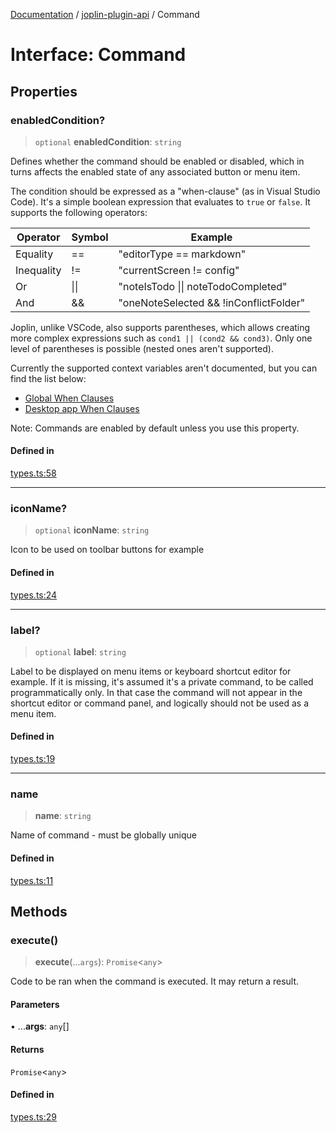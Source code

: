 [Documentation](../../packages.md) / [joplin-plugin-api](../index.md) / Command

# Interface: Command

## Properties

### enabledCondition?

> `optional` **enabledCondition**: `string`

Defines whether the command should be enabled or disabled, which in turns
affects the enabled state of any associated button or menu item.

The condition should be expressed as a "when-clause" (as in Visual Studio
Code). It's a simple boolean expression that evaluates to `true` or
`false`. It supports the following operators:

| Operator   | Symbol | Example                                |
| ---------- | ------ | -------------------------------------- |
| Equality   | ==     | "editorType == markdown"               |
| Inequality | !=     | "currentScreen != config"              |
| Or         | \|\|   | "noteIsTodo \|\| noteTodoCompleted"    |
| And        | &&     | "oneNoteSelected && !inConflictFolder" |

Joplin, unlike VSCode, also supports parentheses, which allows creating
more complex expressions such as `cond1 || (cond2 && cond3)`. Only one
level of parentheses is possible (nested ones aren't supported).

Currently the supported context variables aren't documented, but you can
find the list below:

- [Global When Clauses](https://github.com/laurent22/joplin/blob/dev/packages/lib/services/commands/stateToWhenClauseContext.ts)
- [Desktop app When Clauses](https://github.com/laurent22/joplin/blob/dev/packages/app-desktop/services/commands/stateToWhenClauseContext.ts)

Note: Commands are enabled by default unless you use this property.

#### Defined in

[types.ts:58](https://github.com/rxliuli/joplin-utils/blob/4824c3237f6c8bc282f001f71c149c89286aefdc/packages/joplin-plugin-api/src/types.ts#L58)

---

### iconName?

> `optional` **iconName**: `string`

Icon to be used on toolbar buttons for example

#### Defined in

[types.ts:24](https://github.com/rxliuli/joplin-utils/blob/4824c3237f6c8bc282f001f71c149c89286aefdc/packages/joplin-plugin-api/src/types.ts#L24)

---

### label?

> `optional` **label**: `string`

Label to be displayed on menu items or keyboard shortcut editor for example.
If it is missing, it's assumed it's a private command, to be called programmatically only.
In that case the command will not appear in the shortcut editor or command panel, and logically
should not be used as a menu item.

#### Defined in

[types.ts:19](https://github.com/rxliuli/joplin-utils/blob/4824c3237f6c8bc282f001f71c149c89286aefdc/packages/joplin-plugin-api/src/types.ts#L19)

---

### name

> **name**: `string`

Name of command - must be globally unique

#### Defined in

[types.ts:11](https://github.com/rxliuli/joplin-utils/blob/4824c3237f6c8bc282f001f71c149c89286aefdc/packages/joplin-plugin-api/src/types.ts#L11)

## Methods

### execute()

> **execute**(...`args`): `Promise`\<`any`\>

Code to be ran when the command is executed. It may return a result.

#### Parameters

• ...**args**: `any`[]

#### Returns

`Promise`\<`any`\>

#### Defined in

[types.ts:29](https://github.com/rxliuli/joplin-utils/blob/4824c3237f6c8bc282f001f71c149c89286aefdc/packages/joplin-plugin-api/src/types.ts#L29)
